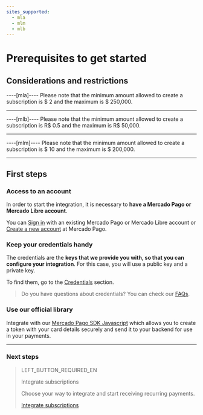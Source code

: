 ```yaml
---
sites_supported:
  - mla
  - mlm
  - mlb
---
```


# Prerequisites to get started

## Considerations and restrictions

----[mla]----
Please note that the minimum amount allowed to create a subscription is $ 2 and the maximum is $ 250,000.

------------

----[mlb]----
Please note that the minimum amount allowed to create a subscription is R$ 0.5 and the maximum is R$ 50,000.

------------

----[mlm]----
Please note that the minimum amount allowed to create a subscription is $ 10 and the maximum is $ 200,000.

------------

## First steps

### Access to an account
In order to start the integration, it is necessary to **have a Mercado Pago or Mercado Libre account**.

You can [Sign in](https://www.mercadolibre.com/jms/[FAKER][GLOBALIZE][SITE_ID]/lgz/login?platform_id=mp&go=https://www.mercadopago[FAKER][URL][DOMAIN]/developers/en/guides/online-payments/subscriptions/previous-requirements) with an existing Mercado Pago or Mercado Libre account or [Create a new account](https://www.mercadopago[FAKER][URL][DOMAIN]) at Mercado Pago.

### Keep your credentials handy

The credentials are the **keys that we provide you with, so that you can configure your integration**. For this case, you will use a public key and a private key.

To find them, go to the [Credentials](https://www.mercadopago[FAKER][URL][DOMAIN]/developer/panel/credentials) section.

>Do you have questions about credentials? You can check our [FAQs](https://www.mercadopago[FAKER][URL][DOMAIN]/developers/es/guides/resources/faqs/credentials).


### Use our official library

Integrate with our [Mercado Pago SDK Javascript](https://www.mercadopago[FAKER][URL][DOMAIN]/developers/es/guides/sdks) which allows you to create a token with your card details securely and send it to your backend for use in your payments. 


------------
### Next steps
> LEFT_BUTTON_REQUIRED_EN
>
> Integrate subscriptions
>
> Choose your way to integrate and start receiving recurring payments.
>
> [Integrate subscriptions](https://www.mercadopago[FAKER][URL][DOMAIN]/developers/en/guides/online-payments/subscriptions/integration)
